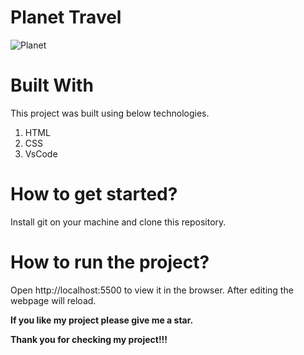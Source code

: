 # Planet Travel


![Planet](https://user-images.githubusercontent.com/79240706/129446965-8141c5da-f91a-4566-9ca2-49b08730f81f.PNG)

# Built With

This project was built using below technologies.

1. HTML
2. CSS
3. VsCode

# How to get started?

Install git on your machine and clone this repository.

# How to run the project?

Open http://localhost:5500 to view it in the browser. After editing the webpage will reload.


**If you like my project please give me a star.**

**Thank you for checking my project!!!**

